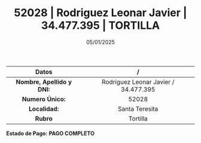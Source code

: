 ﻿---
title: 52028 | Rodriguez Leonar Javier | 34.477.395 | TORTILLA
date: 05/01/2025
draft: false
tags: ['santa-teresita', 'titular', 'tortilla']
---

|          **Datos**          |  /  |
|:---------------------------:|:---:|
| **Nombre, Apellido y DNI:** | Rodriguez Leonar Javier / 34.477.395 |
|      **Numero Único:**      | 52028 |
|        **Localidad:**       | Santa Teresita |
|          **Rubro**          | Tortilla |

**Estado de Pago:** **PAGO COMPLETO**
